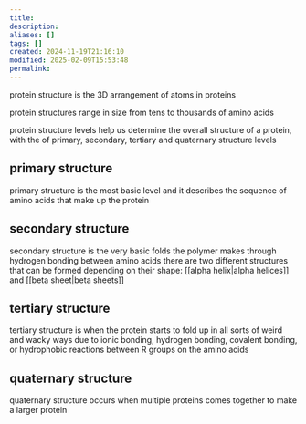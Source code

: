 ```yaml
---
title: 
description: 
aliases: []
tags: []
created: 2024-11-19T21:16:10
modified: 2025-02-09T15:53:48
permalink:
---
```


protein structure is the 3D arrangement of atoms in proteins

protein structures range in size from tens to thousands of amino acids

protein structure levels help us determine the overall structure of a protein, with the  of primary, secondary, tertiary and quaternary structure levels

## primary structure

primary structure is the most basic level  and it describes the sequence of amino acids that make up the protein

## secondary structure

secondary structure is the very basic folds the polymer makes through hydrogen bonding between amino acids
there are two different structures that can be formed depending on their shape: [[alpha helix|alpha helices]] and [[beta sheet|beta sheets]]

## tertiary structure

tertiary structure is when the protein starts to fold up in all sorts of weird and wacky ways due to ionic bonding, hydrogen bonding, covalent bonding, or hydrophobic reactions between R groups on the amino acids

## quaternary structure

quaternary structure occurs when multiple proteins comes together to make a larger protein

